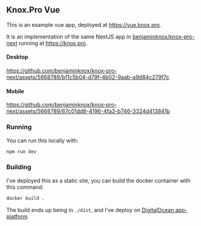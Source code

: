## Knox.Pro Vue


This is an example vue app, deployed at https://vue.knox.pro.

It is an implementation of the same NextJS app in [benjaminknox/knox-pro-next](https://github.com/benjaminknox/knox-pro-next) running at https://knox.pro.

#### Desktop



https://github.com/benjaminknox/knox-pro-next/assets/5668789/b11c5b04-d79f-4b02-9aab-a9d84c279f7c




#### Mobile


https://github.com/benjaminknox/knox-pro-next/assets/5668789/67c01dd8-4196-4fa3-b746-3324d413841b



### Running 

You can run this locally with:

```bash
npm run dev
```

### Building

I've deployed this as a static site, you can build the docker container with this command:


```bash
docker build .
```

The build ends up being in `./dist`, and I've deploy on [DigitalOcean app-platform](https://www.digitalocean.com/go/app-platform).

